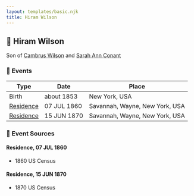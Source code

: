 ```yaml
---
layout: templates/basic.njk
title: Hiram Wilson
---
```

## 🔵 Hiram Wilson

Son of [Cambrus Wilson](/people/8/82575654) and [Sarah Ann Conant](/people/3/3929404)

### 📆 Events

Type | Date | Place
------ | ------ | ------
Birth | about 1853 | New York, USA
[Residence](#event-966ac2cd-68f0-4504-8227-f0ff4ba10b1c) | 07 JUL 1860 | Savannah, Wayne, New York, USA
[Residence](#event-bba893f4-c1fb-40e3-8161-6cee5724d046) | 15 JUN 1870 | Savannah, Wayne, New York, USA

### 📰 Event Sources

#### <a id="event-966ac2cd-68f0-4504-8227-f0ff4ba10b1c"></a> Residence, 07 JUL 1860
* 1860 US Census

#### <a id="event-bba893f4-c1fb-40e3-8161-6cee5724d046"></a> Residence, 15 JUN 1870
* 1870 US Census
